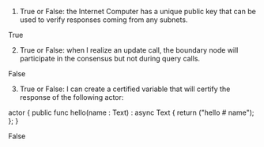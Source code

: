 
1. True or False: the Internet Computer has a unique public key that can be used to verify responses coming from any subnets.

True

2. True or False: when I realize an update call, the boundary node will participate in the consensus but not during query calls.

False


3. True or False: I can create a certified variable that will certify the response of the following actor:

actor {
    public func hello(name : Text) : async Text {
        return ("hello # name");
    };
}

False

